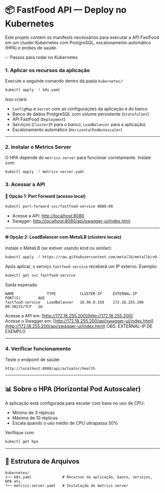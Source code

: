 # 📦 FastFood API — Deploy no Kubernetes

Este projeto contém os manifests necessários para executar a API FastFood em um cluster Kubernetes com PostgreSQL, escalonamento automático (HPA) e probes de saúde.


✅ Passos para rodar no Kubernetes

### 1. Aplicar os recursos da aplicação

Execute o seguinte comando dentro da pasta `kubernetes/`:

```bash
kubectl apply -f k8s.yaml
```

Isso criará:

- `ConfigMap` e `Secret` com as configurações da aplicação e do banco
- Banco de dados PostgreSQL com volume persistente (`StatefulSet`)
- API FastFood (`Deployment`)
- Serviços (`ClusterIP` para o banco, `LoadBalancer` para a aplicação)
- Escalonamento automático (`HorizontalPodAutoscaler`)

---

### 2. Instalar o Metrics Server

O HPA depende do `metrics-server` para funcionar corretamente. Instale com:

```bash
kubectl apply -f metrics-server.yaml
```

### 3. Acessar a API

#### 🔁 Opção 1: Port Forward (acesso local)

```bash
kubectl port-forward svc/fastfood-service 8080:80
```

- Acesse a API: [http://localhost:8080](http://localhost:8080)
- Swagger: [http://localhost:8080/api/swagger-ui/index.html](http://localhost:8080/api/swagger-ui/index.html)

---

#### 🌐 Opção 2: LoadBalancer com MetalLB (clusters locais)

Instale o MetalLB (se estiver usando kind ou similar):

```bash
kubectl apply -f https://raw.githubusercontent.com/metallb/metallb/v0.13.7/config/manifests/metallb-native.yaml
```

Após aplicar, o serviço `fastfood-service` receberá um IP externo. Exemplo:

```bash
kubectl get svc fastfood-service
```

Saída esperada:

```
NAME               TYPE           CLUSTER-IP     EXTERNAL-IP     PORT(S)        AGE
fastfood-service   LoadBalancer   10.96.0.150    172.18.255.200  80:30215/TCP   2m
```

Acesse a API em: [http://172.18.255.200](http://172.18.255.200)  
Acesse o Swagger em: [http://172.18.255.200/api/swagger-ui/index.html](http://172.18.255.200/api/swagger-ui/index.html)
OBS: EXTERNAL-IP DE EXEMPLO

---

### 4. Verificar funcionamento

Teste o endpoint de saúde:

```bash
http://localhost:8080/api/actuator/health
```

---

## 📊 Sobre o HPA (Horizontal Pod Autoscaler)

A aplicação está configurada para escalar com base no uso de CPU:

- Mínimo de 3 réplicas
- Máximo de 10 réplicas
- Escala quando o uso médio de CPU ultrapassa 50%

Verifique com:

```bash
kubectl get hpa
```

---

## 📁 Estrutura de Arquivos

```
kubernetes/
├── k8s.yaml              # Recursos da aplicação, banco, serviços, HPA etc.
└── metrics-server.yaml   # Instalação do metrics-server
```
